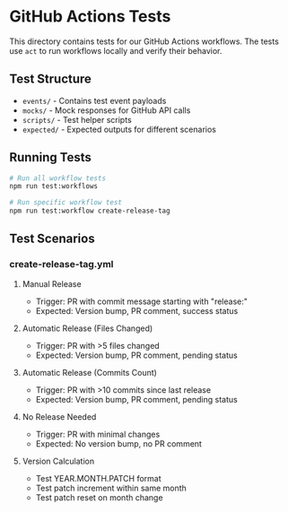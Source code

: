 # GitHub Actions Tests

This directory contains tests for our GitHub Actions workflows. The tests use `act` to run workflows locally and verify their behavior.

## Test Structure

- `events/` - Contains test event payloads
- `mocks/` - Mock responses for GitHub API calls
- `scripts/` - Test helper scripts
- `expected/` - Expected outputs for different scenarios

## Running Tests

```bash
# Run all workflow tests
npm run test:workflows

# Run specific workflow test
npm run test:workflow create-release-tag
```

## Test Scenarios

### create-release-tag.yml

1. Manual Release
   - Trigger: PR with commit message starting with "release:"
   - Expected: Version bump, PR comment, success status

2. Automatic Release (Files Changed)
   - Trigger: PR with >5 files changed
   - Expected: Version bump, PR comment, pending status

3. Automatic Release (Commits Count)
   - Trigger: PR with >10 commits since last release
   - Expected: Version bump, PR comment, pending status

4. No Release Needed
   - Trigger: PR with minimal changes
   - Expected: No version bump, no PR comment

5. Version Calculation
   - Test YEAR.MONTH.PATCH format
   - Test patch increment within same month
   - Test patch reset on month change
